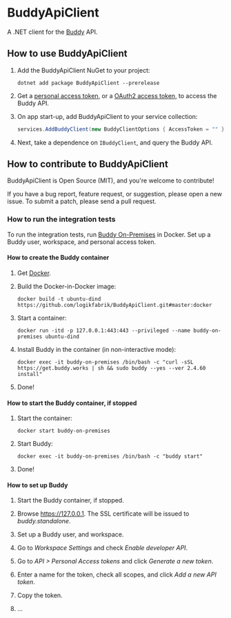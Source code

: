 # BuddyApiClient

A .NET client for the [Buddy](https://buddy.works/) API.

## How to use BuddyApiClient

1. Add the BuddyApiClient NuGet to your project:

    ```
    dotnet add package BuddyApiClient --prerelease
    ```

2. Get a [personal access token](https://buddy.works/docs/api/getting-started/oauth2/personal-access-token), or a [OAuth2 access token](https://buddy.works/docs/api/getting-started/oauth2/introduction), to access the Buddy API.

3. On app start-up, add BuddyApiClient to your service collection:

    ```csharp
    services.AddBuddyClient(new BuddyClientOptions { AccessToken = "" });
    ```

4. Next, take a dependence on `IBuddyClient`, and query the Buddy API.

## How to contribute to BuddyApiClient

BuddyApiClient is Open Source (MIT), and you're welcome to contribute!

If you have a bug report, feature request, or suggestion, please open a new issue. To submit a patch, please send a pull request.

### How to run the integration tests

To run the integration tests, run [Buddy On-Premises](https://buddy.works/docs/on-premises) in Docker. Set up a Buddy user, workspace, and personal access token.

#### How to create the Buddy container

1. Get [Docker](https://docs.docker.com/get-docker).

2. Build the Docker-in-Docker image:

    ```
    docker build -t ubuntu-dind https://github.com/logikfabrik/BuddyApiClient.git#master:docker
    ```

3. Start a container:

    ```
    docker run -itd -p 127.0.0.1:443:443 --privileged --name buddy-on-premises ubuntu-dind
    ```

4. Install Buddy in the container (in non-interactive mode):

    ```
    docker exec -it buddy-on-premises /bin/bash -c "curl -sSL https://get.buddy.works | sh && sudo buddy --yes --ver 2.4.60 install"
    ```

5. Done!

#### How to start the Buddy container, if stopped

1. Start the container:

    ```
    docker start buddy-on-premises
    ```

2. Start Buddy:

    ```
    docker exec -it buddy-on-premises /bin/bash -c "buddy start"
    ```

3. Done!

#### How to set up Buddy

1. Start the Buddy container, if stopped.

2. Browse https://127.0.0.1. The SSL certificate will be issued to *buddy.standalone*.

3. Set up a Buddy user, and workspace.

4. Go to *Workspace Settings* and check *Enable developer API*.

5. Go to *API > Personal Access tokens* and click *Generate a new token*.

6. Enter a name for the token, check all scopes, and click *Add a new API token*.

7. Copy the token.

8. ...